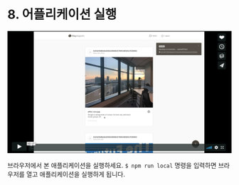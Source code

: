 # 8. 어플리케이션 실행 <a id="8-run-app"></a>

[![Klaystagram 소개 영상](images/klaystagram-video-poster.png)](https://vimeo.com/327033594)

브라우저에서 본 애플리케이션을 실행하세요. `$ npm run local` 명령을 입력하면 브라우저를 열고 애플리케이션을 실행하게 됩니다.

